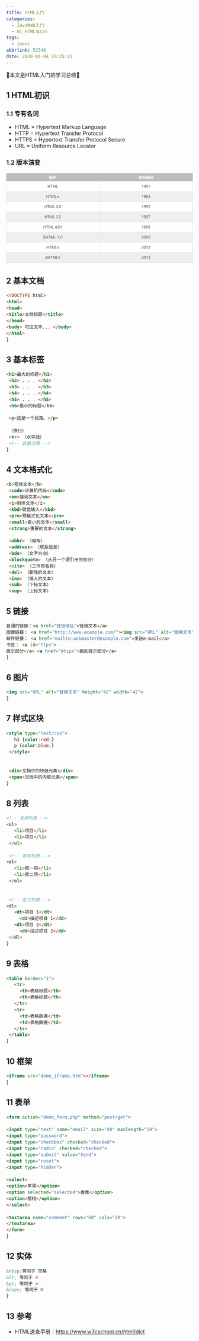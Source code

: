 ```yaml
---
title: HTML入门
categories:
  - JavaWeb入门
  - 01_HTML与CSS
tags:
  - imooc
abbrlink: 52546
date: 2020-01-04 19:25:15
---
```


:star2:本文是HTML入门的学习总结:star2:

<!-- more -->

## 1 HTML初识

### 1.1 专有名词

- HTML = Hypertext Markup Language
- HTTP = Hypertext Transfer Protocol
- HTTPS = Hypertext Transfer Protocol Secure
- URL = Uniform Resource Locator

### 1.2 版本演变

![图片](/images/021_01_01.png)

## 2 基本文档

```html
<!DOCTYPE html>
<html>
<head>
<title>文档标题</title>
</head>
<body> 可见文本... </body>
</html>
}
```

## 3 基本标签

```html
<h1>最大的标题</h1>
 <h2> . . . </h2>
 <h3> . . . </h3>
 <h4> . . . </h4>
 <h5> . . . </h5>
 <h6>最小的标题</h6>

 <p>这是一个段落。</p>

 （换行）
 <hr> （水平线）
 <!-- 这是注释 -->
}
```

## 4 文本格式化

```html
<b>粗体文本</b>
 <code>计算机代码</code>
 <em>强调文本</em>
 <i>斜体文本</i>
 <kbd>键盘输入</kbd>
 <pre>预格式化文本</pre>
 <small>更小的文本</small>
 <strong>重要的文本</strong>

 <abbr> （缩写）
 <address> （联系信息）
 <bdo> （文字方向）
 <blockquote> （从另一个源引用的部分）
 <cite> （工作的名称）
 <del> （删除的文本）
 <ins> （插入的文本）
 <sub> （下标文本）
 <sup> （上标文本）
```

## 5 链接

```html
普通的链接：<a href="链接地址">链接文本</a>
图像链接： <a href="http://www.example.com/"><img src="URL" alt="替换文本"></a>
邮件链接： <a href="mailto:webmaster@example.com">发送e-mail</a>
书签： <a id="tips">
提示部分</a> <a href="#tips">跳到提示部分</a>
}
```

## 6 图片

```html
<img src="URL" alt="替换文本" height="42" width="42">
}
```

## 7 样式区块

```html
<style type="text/css">
   h1 {color:red;}
   p {color:blue;}
 </style>


 <div>文档中的块级元素</div>
 <span>文档中的内联元素</span>
}
```

## 8 列表

```html
<!-- 无序列表 -->
<ul>
   <li>项目</li>
   <li>项目</li>
 </ul>

 <!-- 有序列表 -->
<ol>
   <li>第一项</li>
   <li>第二项</li>
 </ol>


 <!-- 定义列表 -->
<dl>
   <dt>项目 1</dt>
     <dd>描述项目 1</dd>
   <dt>项目 2</dt>
     <dd>描述项目 2</dd>
 </dl>
}
```

## 9 表格

```html
<table border="1">
   <tr>
     <th>表格标题</th>
     <th>表格标题</th>
   </tr>
   <tr>
     <td>表格数据</td>
     <td>表格数据</td>
   </tr>
 </table>
}
```

## 10 框架

```html
<iframe src="demo_iframe.htm"></iframe>
}
```

## 11 表单

```html
<form action="demo_form.php" method="post/get">

<input type="text" name="email" size="40" maxlength="50">
<input type="password">
<input type="checkbox" checked="checked">
<input type="radio" checked="checked">
<input type="submit" value="Send">
<input type="reset">
<input type="hidden">

<select>
<option>苹果</option>
<option selected="selected">香蕉</option>
<option>樱桃</option>
</select>

<textarea name="comment" rows="60" cols="20">
</textarea>
</form>
}
```

## 12 实体

```html
&nbsp;等同于 空格
&lt; 等同于 <
&gt; 等同于 >
&copy; 等同于 ©
}
```

## 13 参考

- HTML速查手册：<https://www.w3cschool.cn/html/dict>
